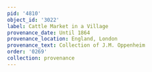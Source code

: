 ```yaml
---
pid: '4810'
object_id: '3022'
label: Cattle Market in a Village
provenance_date: Until 1864
provenance_location: England, London
provenance_text: Collection of J.M. Oppenheim
order: '0269'
collection: provenance
---
```

